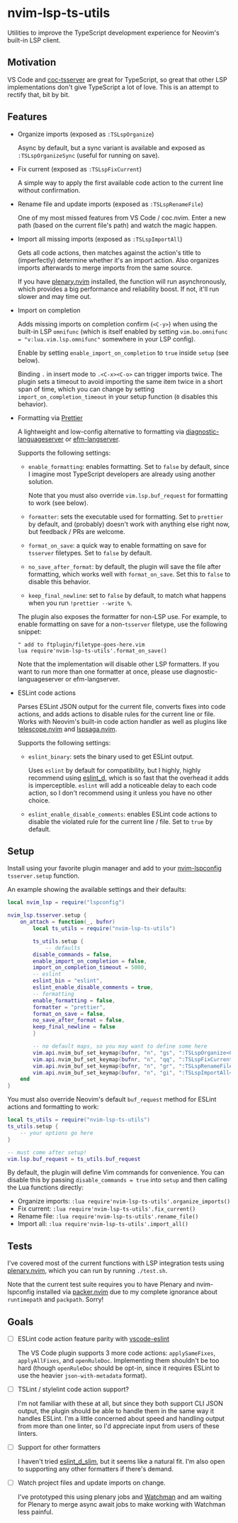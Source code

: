 # nvim-lsp-ts-utils

Utilities to improve the TypeScript development experience for Neovim's
built-in LSP client.

## Motivation

VS Code and [coc-tsserver](https://github.com/neoclide/coc-tsserver) are great
for TypeScript, so great that other LSP implementations don't give TypeScript a
lot of love. This is an attempt to rectify that, bit by bit.

## Features

- Organize imports (exposed as `:TSLspOrganize`)

  Async by default, but a sync variant is available and exposed as
  `:TSLspOrganizeSync` (useful for running on save).

- Fix current (exposed as `:TSLspFixCurrent`)

  A simple way to apply the first available code action to the current line
  without confirmation.

- Rename file and update imports (exposed as `:TSLspRenameFile`)

  One of my most missed features from VS Code / coc.nvim. Enter a new path
  (based on the current file's path) and watch the magic happen.

- Import all missing imports (exposed as `:TSLspImportAll`)

  Gets all code actions, then matches against the action's title to
  (imperfectly) determine whether it's an import action. Also organizes imports
  afterwards to merge imports from the same source.

  If you have [plenary.nvim](https://github.com/nvim-lua/plenary.nvim)
  installed, the function will run asynchronously, which provides a big
  performance and reliability boost. If not, it'll run slower and may time out.

- Import on completion

  Adds missing imports on completion confirm (`<C-y>`) when using the built-in
  LSP `omnifunc` (which is itself enabled by setting
  `vim.bo.omnifunc = "v:lua.vim.lsp.omnifunc"` somewhere in your LSP config).

  Enable by setting `enable_import_on_completion` to `true` inside `setup` (see
  below).

  Binding `.` in insert mode to `.<C-x><C-o>` can trigger imports twice. The
  plugin sets a timeout to avoid importing the same item twice in a short span
  of time, which you can change by setting `import_on_completion_timeout` in
  your setup function (`0` disables this behavior).

- Formatting via [Prettier](https://github.com/prettier/prettier)

  A lightweight and low-config alternative to formatting via
  [diagnostic-languageserver](https://github.com/iamcco/diagnostic-languageserver)
  or [efm-langserver](https://github.com/mattn/efm-langserver).

  Supports the following settings:

  - `enable_formatting`: enables formatting. Set to `false` by default, since I
    imagine most TypeScript developers are already using another solution.

    Note that you must also override `vim.lsp.buf_request` for formatting to
    work (see below).

  - `formatter`: sets the executable used for formatting. Set to `prettier` by
    default, and (probably) doesn't work with anything else right now, but
    feedback / PRs are welcome.

  - `format_on_save`: a quick way to enable formatting on save for `tsserver`
    filetypes. Set to `false` by default.

  - `no_save_after_format`: by default, the plugin will save the file after
    formatting, which works well with `format_on_save`. Set this to `false` to
    disable this behavior.

  - `keep_final_newline`: set to `false` by default, to match what happens
    when you run `!prettier --write %`.

  The plugin also exposes the formatter for non-LSP use. For example, to enable
  formatting on save for a non-`tsserver` filetype, use the following snippet:

  ```vim
  " add to ftplugin/filetype-goes-here.vim
  lua require'nvim-lsp-ts-utils'.format_on_save()
  ```

  Note that the implementation will disable other LSP formatters. If you want to
  run more than one formatter at once, please use diagnostic-languageserver or
  efm-langserver.

- ESLint code actions

  Parses ESLint JSON output for the current file, converts fixes into code
  actions, and adds actions to disable rules for the current line or file.
  Works with Neovim's built-in code action handler as well as plugins like
  [telescope.nvim](https://github.com/nvim-telescope/telescope.nvim) and
  [lspsaga.nvim](https://github.com/glepnir/lspsaga.nvim).

  Supports the following settings:

  - `eslint_binary`: sets the binary used to get ESLint output.

    Uses `eslint` by
    default for compatibility, but I highly, highly recommend using
    [eslint_d](https://github.com/mantoni/eslint_d.js), which is so fast that
    the overhead it adds is imperceptible. `eslint` will add a noticeable delay
    to each code action, so I don't recommend using it unless you have no other
    choice.

  - `eslint_enable_disable_comments`: enables ESLint code actions to disable the
    violated rule for the current line / file. Set to `true` by default.

## Setup

Install using your favorite plugin manager and add to your
[nvim-lspconfig](https://github.com/neovim/nvim-lspconfig) `tsserver.setup` function.

An example showing the available settings and their defaults:

```lua
local nvim_lsp = require("lspconfig")

nvim_lsp.tsserver.setup {
    on_attach = function(_, bufnr)
        local ts_utils = require("nvim-lsp-ts-utils")

        ts_utils.setup {
            -- defaults
	    disable_commands = false,
	    enable_import_on_completion = false,
	    import_on_completion_timeout = 5000,
	    -- eslint
	    eslint_bin = "eslint",
	    eslint_enable_disable_comments = true,
	    -- formatting
	    enable_formatting = false,
	    formatter = "prettier",
	    format_on_save = false,
	    no_save_after_format = false,
	    keep_final_newline = false
        }

        -- no default maps, so you may want to define some here
        vim.api.nvim_buf_set_keymap(bufnr, "n", "gs", ":TSLspOrganize<CR>", {silent = true})
        vim.api.nvim_buf_set_keymap(bufnr, "n", "qq", ":TSLspFixCurrent<CR>", {silent = true})
        vim.api.nvim_buf_set_keymap(bufnr, "n", "gr", ":TSLspRenameFile<CR>", {silent = true})
        vim.api.nvim_buf_set_keymap(bufnr, "n", "gi", ":TSLspImportAll<CR>", {silent = true})
    end
}
```

You must also override Neovim's default `buf_request` method for ESLint actions
and formatting to work:

```lua
local ts_utils = require("nvim-lsp-ts-utils")
ts_utils.setup {
    -- your options go here
}

-- must come after setup!
vim.lsp.buf_request = ts_utils.buf_request
```

By default, the plugin will define Vim commands for convenience. You can
disable this by passing `disable_commands = true` into `setup` and then calling
the Lua functions directly:

- Organize imports: `:lua require'nvim-lsp-ts-utils'.organize_imports()`
- Fix current: `:lua require'nvim-lsp-ts-utils'.fix_current()`
- Rename file: `:lua require'nvim-lsp-ts-utils'.rename_file()`
- Import all: `:lua require'nvim-lsp-ts-utils'.import_all()`

## Tests

I've covered most of the current functions with LSP integration tests using
[plenary.nvim](https://github.com/nvim-lua/plenary.nvim), which you can run by
running `./test.sh`.

Note that the current test suite requires you to have Plenary and nvim-lspconfig
installed via [packer.nvim](https://github.com/wbthomason/packer.nvim) due to my
complete ignorance about `runtimepath` and `packpath`. Sorry!

## Goals

- [ ] ESLint code action feature parity with [vscode-eslint](https://github.com/microsoft/vscode-eslint)

  The VS Code plugin supports 3 more code actions: `applySameFixes`,
  `applyAllFixes`, and `openRuleDoc`. Implementing them shouldn't be too hard
  (though `openRuleDoc` should be opt-in, since it requires ESLint to use the
  heavier `json-with-metadata` format).

- [ ] TSLint / stylelint code action support?

  I'm not familiar with these at all, but since they both support CLI JSON
  output, the plugin should be able to handle them in the same way it handles
  ESLint. I'm a little concerned about speed and handling output from more than
  one linter, so I'd appreciate input from users of these linters.

- [ ] Support for other formatters

  I haven't tried [eslint_d_slim](https://github.com/mikew/prettier_d_slim), but
  it seems like a natural fit. I'm also open to supporting any other formatters
  if there's demand.

- [ ] Watch project files and update imports on change.

  I've prototyped this using plenary jobs and
  [Watchman](https://facebook.github.io/watchman/) and am waiting for Plenary to
  merge async await jobs to make working with Watchman less painful.
